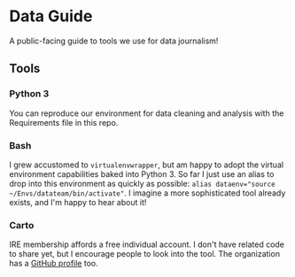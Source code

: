 # Data Guide
A public-facing guide to tools we use for data journalism!

## Tools

### Python 3

You can reproduce our environment for data cleaning and analysis with the Requirements file in this repo.

### Bash

I grew accustomed to `virtualenvwrapper`, but am happy to adopt the virtual environment capabilities baked into Python 3. So far I just use an alias to drop into this environment as quickly as possible: `alias dataenv="source ~/Envs/datateam/bin/activate"`. I imagine a more sophisticated tool already exists, and I'm happy to hear about it!

### Carto

IRE membership affords a free individual account. I don't have related code to share yet, but I encourage people to look into the tool. The organization has a [GitHub profile](https://github.com/CartoDB) too.